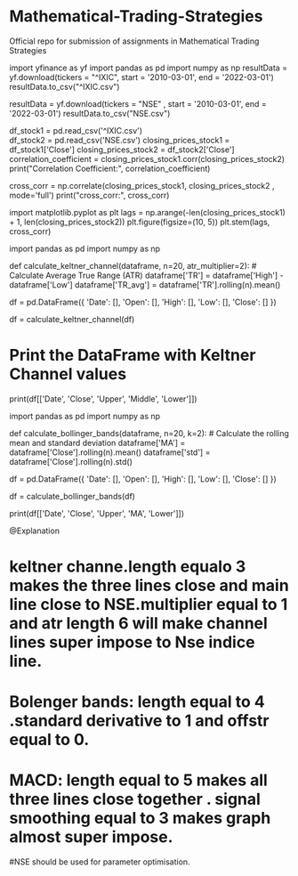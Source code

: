 # Mathematical-Trading-Strategies
Official repo for submission of assignments in Mathematical Trading Strategies


import yfinance as yf
import pandas as pd
import numpy as np
resultData = yf.download(tickers = "^IXIC", start = '2010-03-01', end = '2022-03-01')
resultData.to_csv("^IXIC.csv")


resultData = yf.download(tickers = "NSE" , start = '2010-03-01', end = '2022-03-01')
resultData.to_csv("NSE.csv")

df_stock1 = pd.read_csv('^IXIC.csv')  
df_stock2 = pd.read_csv('NSE.csv') 
closing_prices_stock1 = df_stock1['Close']
closing_prices_stock2 = df_stock2['Close']
correlation_coefficient = closing_prices_stock1.corr(closing_prices_stock2)
print("Correlation Coefficient:", correlation_coefficient)

cross_corr = np.correlate(closing_prices_stock1, closing_prices_stock2 , mode='full')
print("cross_corr:", cross_corr)

import matplotlib.pyplot as plt
lags = np.arange(-len(closing_prices_stock1) + 1, len(closing_prices_stock2))
plt.figure(figsize=(10, 5))
plt.stem(lags, cross_corr)
 
 import pandas as pd
import numpy as np

def calculate_keltner_channel(dataframe, n=20, atr_multiplier=2):
    # Calculate Average True Range (ATR)
    dataframe['TR'] = dataframe['High'] - dataframe['Low']
    dataframe['TR_avg'] = dataframe['TR'].rolling(n).mean()
  
df = pd.DataFrame({
    'Date': [],
    'Open': [],
    'High': [],
    'Low': [],
    'Close': []
})

df = calculate_keltner_channel(df)

# Print the DataFrame with Keltner Channel values
print(df[['Date', 'Close', 'Upper', 'Middle', 'Lower']])

import pandas as pd
import numpy as np

def calculate_bollinger_bands(dataframe, n=20, k=2):
    # Calculate the rolling mean and standard deviation
    dataframe['MA'] = dataframe['Close'].rolling(n).mean()
    dataframe['std'] = dataframe['Close'].rolling(n).std()
    
   
df = pd.DataFrame({
    'Date': [],
    'Open': [],
    'High': [],
    'Low': [],
    'Close': []
})

df = calculate_bollinger_bands(df)

print(df[['Date', 'Close', 'Upper', 'MA', 'Lower']])


 
 @Explanation
# keltner channe.length equalo 3 makes the three lines close and main line close to NSE.multiplier equal to 1 and atr length 6 will make channel lines super impose to Nse indice line.

# Bolenger bands: length equal to 4 .standard derivative to 1 and offstr equal to 0.

# MACD: length equal to 5 makes all three lines close together . signal smoothing equal to 3 makes graph almost super impose.
#NSE should be used for parameter optimisation.

